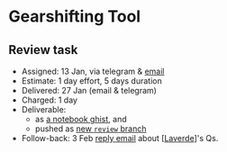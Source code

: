 # Gearshifting Tool

## Review task

* Assigned: 13 Jan, via telegram & [email](https://mail.google.com/mail/u/0/#search/to%3AAthina.MITSIARA%40ext.ec.europa.eu/FMfcgxwKkRLljptmdqsJxspQmrghxdWS)  
* Estimate: 1 day effort, 5 days duration
* Delivered: 27 Jan (email & telegram)
* Charged: 1 day
* Deliverable:
  * as [a notebook ghist](https://gist.github.com/ankostis/0c8cccd34eba122e80e3213eb5fa3745), and  
  * pushed as [new `review` branch](https://github.com/AndresLaverdeMarin/gearshift_calculation_tool/tree/review) 
* Follow-back: 3 Feb [reply email](https://mail.google.com/mail/u/0/#search/athina/FMfcgxwLsKBwZCjQbXHqbvdltqcgFNfm) about [[Laverde]]'s Qs.

[//begin]: # "Autogenerated link references for markdown compatibility"
[Laverde]: laverde.md "Laverde"
[//end]: # "Autogenerated link references"